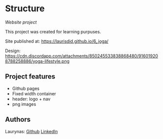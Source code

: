 # Structure

_Website project_

This project was created for learning purpuses.

Site published at: https://laurisdid.github.io/6_joga/

Design: https://cdn.discordapp.com/attachments/850245533838868480/916019208788258886/yoga-lifestyle.png


## Project features

-   Github pages
-   Fixed width container
-   header: logo + nav
-   png images

## Authors

Laurynas: [Github](https://github.com/Laurisdid/) [Linkedln]()
